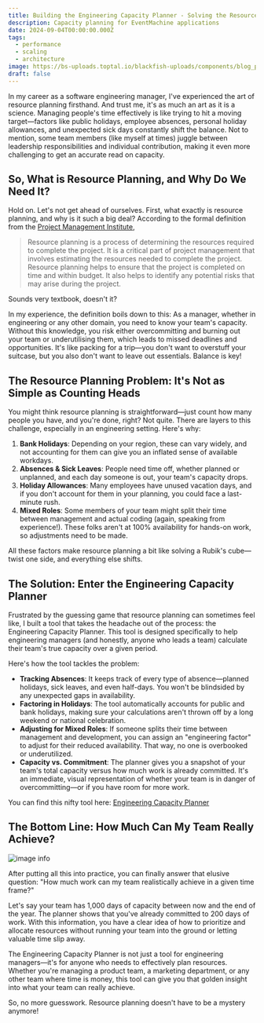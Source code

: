 ```yaml
---
title: Building the Engineering Capacity Planner - Solving the Resource Planning Puzzle
description: Capacity planning for EventMachine applications
date: 2024-09-04T00:00:00.000Z
tags:
  - performance
  - scaling
  - architecture
image: https://bs-uploads.toptal.io/blackfish-uploads/components/blog_post_page/4093803/cover_image/regular_1708x683/0309_Your_role_in_delivering_great_products_as_an_Engineering_Manager_Zara_Newsletter___blog-67996821bb55e5b0e2a07a80a6392013.png
draft: false
---
```


In my career as a software engineering manager, I've experienced the art of resource planning firsthand. And trust me, it's as much an art as it is a science. Managing people's time effectively is like trying to hit a moving target—factors like public holidays, employee absences, personal holiday allowances, and unexpected sick days constantly shift the balance. Not to mention, some team members (like myself at times) juggle between leadership responsibilities and individual contribution, making it even more challenging to get an accurate read on capacity.

## So, What is Resource Planning, and Why Do We Need It?

Hold on. Let's not get ahead of ourselves. First, what exactly is resource planning, and why is it such a big deal? According to the formal definition from the [Project Management Institute](https://www.pmi.org/learning/library/resource-planning-project-management-10567),

> Resource planning is a process of determining the resources required to complete the project. It is a critical part of project management that involves estimating the resources needed to complete the project. Resource planning helps to ensure that the project is completed on time and within budget. It also helps to identify any potential risks that may arise during the project.

Sounds very textbook, doesn't it?

In my experience, the definition boils down to this: As a manager, whether in engineering or any other domain, you need to know your team's capacity. Without this knowledge, you risk either overcommitting and burning out your team or underutilising them, which leads to missed deadlines and opportunities. It's like packing for a trip—you don't want to overstuff your suitcase, but you also don't want to leave out essentials. Balance is key!

## The Resource Planning Problem: It's Not as Simple as Counting Heads

You might think resource planning is straightforward—just count how many people you have, and you're done, right? Not quite. There are layers to this challenge, especially in an engineering setting. Here's why:

1. **Bank Holidays**: Depending on your region, these can vary widely, and not accounting for them can give you an inflated sense of available workdays.
2. **Absences & Sick Leaves**: People need time off, whether planned or unplanned, and each day someone is out, your team's capacity drops.
3. **Holiday Allowances**: Many employees have unused vacation days, and if you don't account for them in your planning, you could face a last-minute rush.
4. **Mixed Roles**: Some members of your team might split their time between management and actual coding (again, speaking from experience!). These folks aren't at 100% availability for hands-on work, so adjustments need to be made.

All these factors make resource planning a bit like solving a Rubik's cube—twist one side, and everything else shifts.

## The Solution: Enter the Engineering Capacity Planner

Frustrated by the guessing game that resource planning can sometimes feel like, I built a tool that takes the headache out of the process: the Engineering Capacity Planner. This tool is designed specifically to help engineering managers (and honestly, anyone who leads a team) calculate their team's true capacity over a given period.

Here's how the tool tackles the problem:

- **Tracking Absences**: It keeps track of every type of absence—planned holidays, sick leaves, and even half-days. You won't be blindsided by any unexpected gaps in availability.
- **Factoring in Holidays**: The tool automatically accounts for public and bank holidays, making sure your calculations aren't thrown off by a long weekend or national celebration.
- **Adjusting for Mixed Roles**: If someone splits their time between management and development, you can assign an "engineering factor" to adjust for their reduced availability. That way, no one is overbooked or underutilized.
- **Capacity vs. Commitment**: The planner gives you a snapshot of your team's total capacity versus how much work is already committed. It's an immediate, visual representation of whether your team is in danger of overcommitting—or if you have room for more work.

You can find this nifty tool here: [Engineering Capacity Planner](https://github.com/JIAZHEN/em-capacity-app)

## The Bottom Line: How Much Can My Team Really Achieve?

![image info](./../../images/em-capacity-planning_img1.png)

After putting all this into practice, you can finally answer that elusive question: "How much work can my team realistically achieve in a given time frame?"

Let's say your team has 1,000 days of capacity between now and the end of the year. The planner shows that you've already committed to 200 days of work. With this information, you have a clear idea of how to prioritize and allocate resources without running your team into the ground or letting valuable time slip away.

The Engineering Capacity Planner is not just a tool for engineering managers—it's for anyone who needs to effectively plan resources. Whether you're managing a product team, a marketing department, or any other team where time is money, this tool can give you that golden insight into what your team can really achieve.

So, no more guesswork. Resource planning doesn't have to be a mystery anymore!
